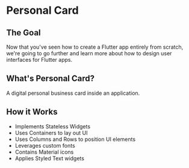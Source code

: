 # Personal Card

## The Goal

Now that you've seen how to create a Flutter app entirely from scratch, we're going to go further and learn more about how to design user interfaces for Flutter apps.

## What's Personal Card?

A digital personal business card inside an application.

## How it Works

* Implements Stateless Widgets
* Uses Containers to lay out UI
* Uses Columns and Rows to position UI elements
* Leverages custom fonts
* Contains Material icons
* Applies Styled Text widgets
